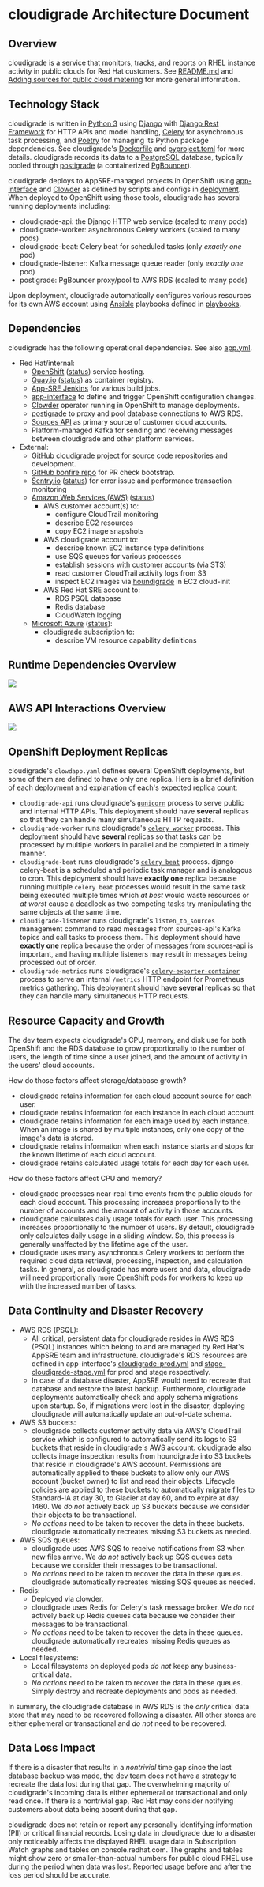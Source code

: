 # cloudigrade Architecture Document

## Overview

cloudigrade is a service that monitors, tracks, and reports on RHEL instance activity in public clouds for Red Hat customers. See [README.md](https://github.com/cloudigrade/cloudigrade/blob/master/README.rst) and [Adding sources for public cloud metering](https://access.redhat.com/documentation/en-us/subscription_central/2021/html/getting_started_with_the_subscriptions_service/assembly-adding-sources-publiccloudmetering) for more general information.

## Technology Stack

cloudigrade is written in [Python 3](https://docs.python.org/3/) using [Django](https://www.djangoproject.com/) with [Django Rest Framework](https://www.django-rest-framework.org/) for HTTP APIs and model handling, [Celery](https://docs.celeryproject.org/) for asynchronous task processing, and [Poetry](https://python-poetry.org/) for managing its Python package dependencies. See cloudigrade's [Dockerfile](https://github.com/cloudigrade/cloudigrade/blob/master/Dockerfile) and [pyproject.toml](https://github.com/cloudigrade/cloudigrade/blob/master/pyproject.toml) for more details. cloudigrade records its data to a [PostgreSQL](https://www.postgresql.org/) database, typically pooled through [postigrade](https://github.com/cloudigrade/postigrade/) (a containerized [PgBouncer](https://www.pgbouncer.org/)).

cloudigrade deploys to AppSRE-managed projects in OpenShift using [app-interface](https://gitlab.cee.redhat.com/service/app-interface/) and [Clowder](https://github.com/RedHatInsights/clowder/) as defined by scripts and configs in [deployment](https://github.com/cloudigrade/cloudigrade/tree/master/deployment). When deployed to OpenShift using those tools, cloudigrade has several running deployments including:

- cloudigrade-api: the Django HTTP web service (scaled to many pods)
- cloudigrade-worker: asynchronous Celery workers (scaled to many pods)
- cloudigrade-beat: Celery beat for scheduled tasks (only *exactly one* pod)
- cloudigrade-listener: Kafka message queue reader (only *exactly one* pod)
- postigrade: PgBouncer proxy/pool to AWS RDS (scaled to many pods)

Upon deployment, cloudigrade automatically configures various resources for its own AWS account using [Ansible](https://www.ansible.com/) playbooks defined in [playbooks](https://github.com/cloudigrade/cloudigrade/tree/master/deployment/playbooks).

## Dependencies

cloudigrade has the following operational dependencies. See also [app.yml](https://gitlab.cee.redhat.com/service/app-interface/-/blob/master/data/services/insights/cloudigrade/app.yml).

- Red Hat/internal:
  - [OpenShift](https://openshift.com) ([status](https://status.pro.openshift.com/)) service hosting.
  - [Quay.io](https://quay.io) ([status](https://status.quay.io/)) as container registry.
  - [App-SRE Jenkins](ci.ext.devshift.net) for various build jobs.
  - [app-interface](https://gitlab.cee.redhat.com/service/app-interface/) to define and trigger OpenShift configuration changes.
  - [Clowder](https://github.com/RedHatInsights/clowder/) operator running in OpenShift to manage deployments.
  - [postigrade](https://github.com/cloudigrade/postigrade/) to proxy and pool database connections to AWS RDS.
  - [Sources API](https://github.com/RedHatInsights/sources-api/) as primary source of customer cloud accounts.
  - Platform-managed Kafka for sending and receiving messages between cloudigrade and other platform services.
- External:
  - [GitHub cloudigrade project](https://github.com/cloudigrade/) for source code repositories and development.
  - [GitHub bonfire repo](https://github.com/RedHatInsights/bonfire) for PR check bootstrap.
  - [Sentry.io](https://sentry.io/) ([status](https://status.sentry.io/)) for error issue and performance transaction monitoring
  - [Amazon Web Services (AWS)](https://aws.amazon.com/) ([status](https://status.aws.amazon.com/))
    - AWS customer account(s) to:
      - configure CloudTrail monitoring
      - describe EC2 resources
      - copy EC2 image snapshots
    - AWS cloudigrade account to:
      - describe known EC2 instance type definitions
      - use SQS queues for various processes
      - establish sessions with customer accounts (via STS)
      - read customer CloudTrail activity logs from S3
      - inspect EC2 images via [houndigrade](https://github.com/cloudigrade/houndigrade/) in EC2 cloud-init
    - AWS Red Hat SRE account to:
      - RDS PSQL database
      - Redis database
      - CloudWatch logging
  - [Microsoft Azure](https://azure.microsoft.com/) ([status](https://status.azure.com/)):
    - cloudigrade subscription to:
      - describe VM resource capability definitions

## Runtime Dependencies Overview

<img src="images/cloudigrade-arch-dependencies.svg">

## AWS API Interactions Overview

<img src="images/cloudigrade-arch-aws.svg">

## OpenShift Deployment Replicas

cloudigrade's `clowdapp.yaml` defines several OpenShift deployments, but some of them are defined to have only one replica. Here is a brief definition of each deployment and explanation of each's expected replica count:

- `cloudigrade-api` runs cloudigrade's [`gunicorn`](https://docs.gunicorn.org/) process to serve public and internal HTTP APIs. This deployment should have **several** replicas so that they can handle many simultaneous HTTP requests.
- `cloudigrade-worker` runs cloudigrade's [`celery worker`](https://docs.celeryq.dev/en/stable/userguide/workers.html) process. This deployment should have **several** replicas so that tasks can be processed by multiple workers in parallel and be completed in a timely manner.
- `cloudigrade-beat` runs cloudigrade's [`celery beat`](https://django-celery-beat.readthedocs.io/en/latest/) process. django-celery-beat is a scheduled and periodic task manager and is analogous to cron. This deployment should have **exactly one** replica because running multiple `celery beat` processes would result in the same task being executed multiple times which *at best* would waste resources or *at worst* cause a deadlock as two competing tasks try manipulating the same objects at the same time.
- `cloudigrade-listener` runs cloudigrade's `listen_to_sources` management command to read messages from sources-api's Kafka topics and call tasks to process them. This deployment should have **exactly one** replica because the order of messages from sources-api is important, and having multiple listeners may result in messages being processed out of order.
- `cloudigrade-metrics` runs cloudigrade's [`celery-exporter-container`](https://quay.io/repository/cloudservices/celery-exporter-container) process to serve an internal `/metrics` HTTP endpoint for Prometheus metrics gathering. This deployment should have **several** replicas so that they can handle many simultaneous HTTP requests.

## Resource Capacity and Growth

The dev team expects cloudigrade's CPU, memory, and disk use for both OpenShift and the RDS database to grow proportionally to the number of users, the length of time since a user joined, and the amount of activity in the users' cloud accounts.

How do those factors affect storage/database growth?

- cloudigrade retains information for each cloud account source for each user.
- cloudigrade retains information for each instance in each cloud account.
- cloudigrade retains information for each image used by each instance. When an image is shared by multiple instances, only one copy of the image's data is stored.
- cloudigrade retains information when each instance starts and stops for the known lifetime of each cloud account.
- cloudigrade retains calculated usage totals for each day for each user.

How do these factors affect CPU and memory?

- cloudigrade processes near-real-time events from the public clouds for each cloud account. This processing increases proportionally to the number of accounts and the amount of activity in those accounts.
- cloudigrade calculates daily usage totals for each user. This processing increases proportionally to the number of users. By default, cloudigrade only calculates daily usage in a sliding window. So, this process is generally unaffected by the lifetime age of the user.
- cloudigrade uses many asynchronous Celery workers to perform the required cloud data retrieval, processing, inspection, and calculation tasks. In general, as cloudigrade has more users and data, cloudigrade will need proportionally more OpenShift pods for workers to keep up with the increased number of tasks.

## Data Continuity and Disaster Recovery

- AWS RDS (PSQL):
  - All critical, persistent data for cloudigrade resides in AWS RDS (PSQL) instances which belong to and are managed by Red Hat's AppSRE team and infrastructure. cloudigrade's RDS resources are defined in app-interface's [cloudigrade-prod.yml](https://gitlab.cee.redhat.com/service/app-interface/-/blob/master/data/services/insights/cloudigrade/namespaces/cloudigrade-prod.yml) and [stage-cloudigrade-stage.yml](https://gitlab.cee.redhat.com/service/app-interface/-/blob/master/data/services/insights/cloudigrade/namespaces/stage-cloudigrade-stage.yml) for prod and stage respectively.
  - In case of a database disaster, AppSRE would need to recreate that database and restore the latest backup. Furthermore, cloudigrade deployments automatically check and apply schema migrations upon startup. So, if migrations were lost in the disaster, deploying cloudigrade will automatically update an out-of-date schema.
- AWS S3 buckets:
  - cloudigrade collects customer activity data via AWS's CloudTrail service which is configured to automatically send its logs to S3 buckets that reside in cloudigrade's AWS account. cloudigrade also collects image inspection results from houndigrade into S3 buckets that reside in cloudigrade's AWS account. Permissions are automatically applied to these buckets to allow only our AWS account (bucket owner) to list and read their objects. Lifecycle policies are applied to these buckets to automatically migrate files to Standard-IA at day 30, to Glacier at day 60, and to expire at day 1460. We *do not* actively back up S3 buckets because we consider their objects to be transactional.
  - *No actions* need to be taken to recover the data in these buckets. cloudigrade automatically recreates missing S3 buckets as needed.
- AWS SQS queues:
  - cloudigrade uses AWS SQS to receive notifications from S3 when new files arrive. We *do not* actively back up SQS queues data because we consider their messages to be transactional.
  - *No actions* need to be taken to recover the data in these queues. cloudigrade automatically recreates missing SQS queues as needed.
- Redis:
  - Deployed via clowder.
  - cloudigrade uses Redis for Celery's task message broker. We *do not* actively back up Redis queues data because we consider their messages to be transactional.
  - *No actions* need to be taken to recover the data in these queues. cloudigrade automatically recreates missing Redis queues as needed.
- Local filesystems:
  - Local filesystems on deployed pods *do not* keep any business-critical data.
  - *No actions* need to be taken to recover the data in these queues. Simply destroy and recreate deployments and pods as needed.

In summary, the cloudigrade database in AWS RDS is the *only* critical data store that may need to be recovered following a disaster. All other stores are either ephemeral or transactional and *do not* need to be recovered.

## Data Loss Impact

If there is a disaster that results in a *nontrivial* time gap since the last database backup was made, the dev team does not have a strategy to recreate the data lost during that gap. The overwhelming majority of cloudigrade's incoming data is either ephemeral or transactional and only read once. If there is a nontrivial gap, Red Hat may consider notifying customers about data being absent during that gap.

cloudigrade does not retain or report any personally identifying information (PII) or critical financial records. Losing data in cloudigrade due to a disaster only noticeably affects the displayed RHEL usage data in Subscription Watch graphs and tables on console.redhat.com. The graphs and tables might show zero or smaller-than-actual numbers for public cloud RHEL use during the period when data was lost. Reported usage before and after the loss period should be accurate.
